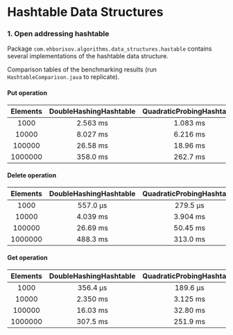 Hashtable Data Structures
===========================

### 1. Open addressing hashtable

Package `com.ehborisov.algorithms.data_structures.hastable` contains several
implementations of the hashtable data structure.

Comparison tables of the benchmarking results (run `HashtableComparison.java` to replicate).

#### Put operation

|Elements|DoubleHashingHashtable|QuadraticProbingHashtable|SimpleMultiplicativeHashHashtable
|:-----:|:-----:|:-----:|:-----:|
|1000|2.563 ms|1.083 ms|1.697 ms
|10000|8.027 ms|6.216 ms|3.316 ms
|100000|26.58 ms|18.96 ms|18.05 ms
|1000000|358.0 ms|262.7 ms|284.7 ms

#### Delete operation

|Elements|DoubleHashingHashtable|QuadraticProbingHashtable|SimpleMultiplicativeHashHashtable
|:-----:|:-----:|:-----:|:-----:|
|1000|557.0 μs|279.5 μs|427.1 μs
|10000|4.039 ms|3.904 ms|2.665 ms
|100000|26.69 ms|50.45 ms|26.09 ms
|1000000|488.3 ms|313.0 ms|586.3 ms

#### Get operation

|Elements|DoubleHashingHashtable|QuadraticProbingHashtable|SimpleMultiplicativeHashHashtable
|:-----:|:-----:|:-----:|:-----:|
|1000|356.4 μs|189.6 μs|107.7 μs
|10000|2.350 ms|3.125 ms|1.520 ms
|100000|16.03 ms|32.80 ms|9.633 ms
|1000000|307.5 ms|251.9 ms|159.7 ms

